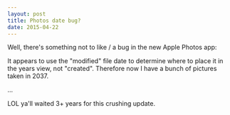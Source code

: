 ```yaml
---
layout: post
title: Photos date bug?
date: 2015-04-22
---
```


Well, there's something not to like / a bug in the new Apple Photos app:

It appears to use the "modified" file date to determine where to place it in the years view, not "created". Therefore now I have a bunch of pictures taken in 2037.

...

LOL ya'll waited 3+ years for this crushing update.
